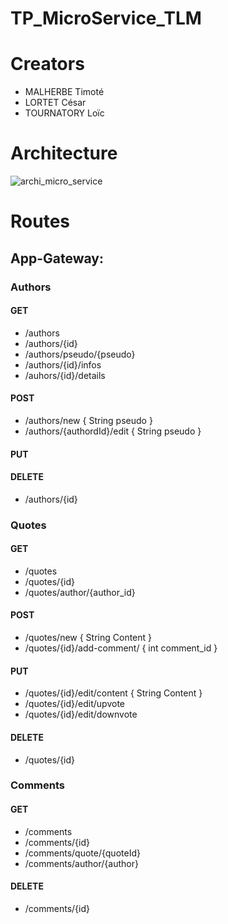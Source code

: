 # TP_MicroService_TLM

# Creators

* MALHERBE Timoté
* LORTET César
* TOURNATORY Loïc
                
# Architecture
![archi_micro_service](https://external-content.duckduckgo.com/iu/?u=https%3A%2F%2Fwww.thoughtco.com%2Fthmb%2Fs-sGgR7zQSq2tZlZMlD7uuY81Gk%3D%2F7360x4912%2Ffilters%3Afill(auto%2C1)%2Fhappy-red-panda-171399380-5b574325c9e77c005b690b41.jpg&f=1&nofb=1)

# Routes
## App-Gateway:
### Authors
#### GET
- /authors
- /authors/{id}
- /authors/pseudo/{pseudo}
- /authors/{id}/infos
- /auhors/{id}/details
#### POST
- /authors/new
{ String pseudo }
- /authors/{authordId}/edit
{ String pseudo }
#### PUT
#### DELETE
- /authors/{id}

### Quotes
#### GET
- /quotes
- /quotes/{id}
- /quotes/author/{author_id}
#### POST
- /quotes/new
{ String Content }
- /quotes/{id}/add-comment/
{ int comment_id }
#### PUT
- /quotes/{id}/edit/content
{ String Content }
- /quotes/{id}/edit/upvote
- /quotes/{id}/edit/downvote
#### DELETE
- /quotes/{id}

### Comments
#### GET
- /comments
- /comments/{id}
- /comments/quote/{quoteId}
- /comments/author/{author}
#### DELETE
- /comments/{id}
